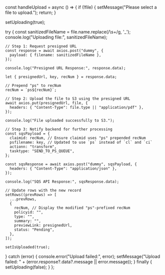 
const handleUpload = async () => {
  if (!file) {
    setMessage("Please select a file to upload.");
    return;
  }

  setUploading(true);

  try {
    const sanitizedFileName = file.name.replace(/\s+/g, '_');
    console.log("Uploading file:", sanitizedFileName);

    // Step 1: Request presigned URL
    const response = await axios.post("dummy", {
      payload: { filename: sanitizedFileName },
    });

    console.log("Presigned URL Response:", response.data);

    let { presignedUrl, key, recNum } = response.data;

    // Prepend "ps" to recNum
    recNum = `ps${recNum}`;

    // Step 2: Upload the file to S3 using the presigned URL
    await axios.put(presignedUrl, file, {
      headers: { "Content-Type": file.type || "application/pdf" },
    });

    console.log("File uploaded successfully to S3.");

    // Step 3: Notify backend for further processing
    const sqsPayload = {
      claimid: recNum, // Ensure claimid uses "ps" prepended recNum
      psfilename: key, // Updated to use `ps` instead of `cl` and `ci`
      actionn: "transform",
      tasktype: "SEND_TO_PS_QUEUE",
    };

    const sqsResponse = await axios.post("dummy", sqsPayload, {
      headers: { "Content-Type": "application/json" },
    });

    console.log("SQS API Response:", sqsResponse.data);

    // Update rows with the new record
    setRows((prevRows) => [
      ...prevRows,
      {
        recNum, // Display the modified "ps"-prefixed recNum
        policyid: "",
        type: "",
        summary: "",
        previewLink: presignedUrl,
        status: "Pending",
      },
    ]);

    setIsUploaded(true);
  } catch (error) {
    console.error("Upload failed:", error);
    setMessage("Upload failed: " + (error.response?.data?.message || error.message));
  } finally {
    setUploading(false);
  }
};
